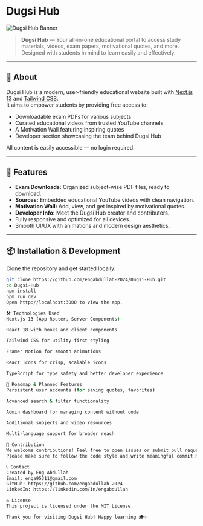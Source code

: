 # Dugsi Hub

![Dugsi Hub Banner](https://raw.githubusercontent.com/engabdullah-2024/Dugsi-Hub/main/public/banner.png)

> **Dugsi Hub** — Your all-in-one educational portal to access study materials, videos, exam papers, motivational quotes, and more. Designed with students in mind to learn easily and effectively.

---

## 🚀 About

Dugsi Hub is a modern, user-friendly educational website built with [Next.js 13](https://nextjs.org/) and [Tailwind CSS](https://tailwindcss.com/).  
It aims to empower students by providing free access to:

- Downloadable exam PDFs for various subjects  
- Curated educational videos from trusted YouTube channels  
- A Motivation Wall featuring inspiring quotes  
- Developer section showcasing the team behind Dugsi Hub  

All content is easily accessible — no login required.

---

## 📂 Features

- **Exam Downloads:** Organized subject-wise PDF files, ready to download.  
- **Sources:** Embedded educational YouTube videos with clean navigation.  
- **Motivation Wall:** Add, view, and get inspired by motivational quotes.  
- **Developer Info:** Meet the Dugsi Hub creator and contributors.  
- Fully responsive and optimized for all devices.  
- Smooth UI/UX with animations and modern design aesthetics.

---

## 📦 Installation & Development

Clone the repository and get started locally:

```bash
git clone https://github.com/engabdullah-2024/Dugsi-Hub.git
cd Dugsi-Hub
npm install
npm run dev
Open http://localhost:3000 to view the app.

🛠️ Technologies Used
Next.js 13 (App Router, Server Components)

React 18 with hooks and client components

Tailwind CSS for utility-first styling

Framer Motion for smooth animations

React Icons for crisp, scalable icons

TypeScript for type safety and better developer experience

🎯 Roadmap & Planned Features
Persistent user accounts (for saving quotes, favorites)

Advanced search & filter functionality

Admin dashboard for managing content without code

Additional subjects and video resources

Multi-language support for broader reach

💬 Contribution
We welcome contributions! Feel free to open issues or submit pull requests to improve Dugsi Hub.
Please make sure to follow the code style and write meaningful commit messages.

📞 Contact
Created by Eng Abdullah
Email: enga95311@gmail.com
GitHub: https://github.com/engabdullah-2024
LinkedIn: https://linkedin.com/in/engabdullah

⚖️ License
This project is licensed under the MIT License.

Thank you for visiting Dugsi Hub! Happy learning 🎓✨
